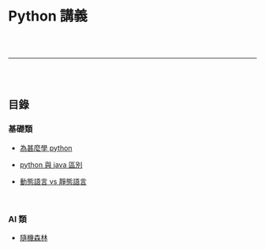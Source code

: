 # Python 講義

<br><br>

---


<br><br>

## 目錄

### 基礎類

*  [為甚麼學 python](./為甚麼學_python.md)

* [python 與 java 區別](./python_與_java_區別.md)

* [動態語言 vs 靜態語言](./動態語言vs靜態語言.md)


<br>


### AI 類

* [隨機森林](./sklearn/randomForest.md)